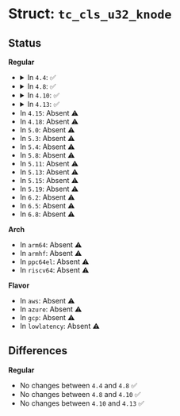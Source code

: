 # Struct: <code>tc_cls_u32_knode</code>

## Status
<b>Regular</b>
<ul>
<li>
<details>
<summary>In <code>4.4</code>: ✅</summary>

```c
struct tc_cls_u32_knode {
    struct tcf_exts *exts;
    u8 fshift;
    u32 handle;
    u32 val;
    u32 mask;
    u32 link_handle;
    struct tc_u32_sel *sel;
};
```
</details>
</li>
<li>
<details>
<summary>In <code>4.8</code>: ✅</summary>

```c
struct tc_cls_u32_knode {
    struct tcf_exts *exts;
    struct tc_u32_sel *sel;
    u32 handle;
    u32 val;
    u32 mask;
    u32 link_handle;
    u8 fshift;
};
```
</details>
</li>
<li>
<details>
<summary>In <code>4.10</code>: ✅</summary>

```c
struct tc_cls_u32_knode {
    struct tcf_exts *exts;
    struct tc_u32_sel *sel;
    u32 handle;
    u32 val;
    u32 mask;
    u32 link_handle;
    u8 fshift;
};
```
</details>
</li>
<li>
<details>
<summary>In <code>4.13</code>: ✅</summary>

```c
struct tc_cls_u32_knode {
    struct tcf_exts *exts;
    struct tc_u32_sel *sel;
    u32 handle;
    u32 val;
    u32 mask;
    u32 link_handle;
    u8 fshift;
};
```
</details>
</li>
<li>
In <code>4.15</code>: Absent ⚠️
</li>
<li>
In <code>4.18</code>: Absent ⚠️
</li>
<li>
In <code>5.0</code>: Absent ⚠️
</li>
<li>
In <code>5.3</code>: Absent ⚠️
</li>
<li>
In <code>5.4</code>: Absent ⚠️
</li>
<li>
In <code>5.8</code>: Absent ⚠️
</li>
<li>
In <code>5.11</code>: Absent ⚠️
</li>
<li>
In <code>5.13</code>: Absent ⚠️
</li>
<li>
In <code>5.15</code>: Absent ⚠️
</li>
<li>
In <code>5.19</code>: Absent ⚠️
</li>
<li>
In <code>6.2</code>: Absent ⚠️
</li>
<li>
In <code>6.5</code>: Absent ⚠️
</li>
<li>
In <code>6.8</code>: Absent ⚠️
</li>
</ul>
<b>Arch</b>
<ul>
<li>
In <code>arm64</code>: Absent ⚠️
</li>
<li>
In <code>armhf</code>: Absent ⚠️
</li>
<li>
In <code>ppc64el</code>: Absent ⚠️
</li>
<li>
In <code>riscv64</code>: Absent ⚠️
</li>
</ul>
<b>Flavor</b>
<ul>
<li>
In <code>aws</code>: Absent ⚠️
</li>
<li>
In <code>azure</code>: Absent ⚠️
</li>
<li>
In <code>gcp</code>: Absent ⚠️
</li>
<li>
In <code>lowlatency</code>: Absent ⚠️
</li>
</ul>

## Differences
<b>Regular</b>
<ul>
<li>
No changes between <code>4.4</code> and <code>4.8</code> ✅
</li>
<li>
No changes between <code>4.8</code> and <code>4.10</code> ✅
</li>
<li>
No changes between <code>4.10</code> and <code>4.13</code> ✅
</li>
</ul>
